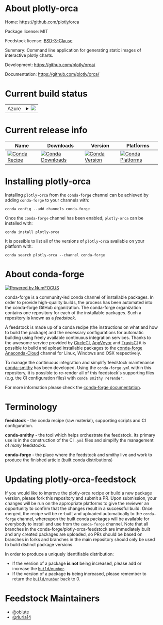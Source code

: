 About plotly-orca
=================

Home: https://github.com/plotly/orca

Package license: MIT

Feedstock license: [BSD-3-Clause](https://github.com/conda-forge/plotly-orca-feedstock/blob/master/LICENSE.txt)

Summary: Command line application for generating static images of interactive plotly charts.

Development: https://github.com/plotly/orca/

Documentation: https://github.com/plotly/orca/

Current build status
====================


<table>
    
  <tr>
    <td>Azure</td>
    <td>
      <details>
        <summary>
          <a href="https://dev.azure.com/conda-forge/feedstock-builds/_build/latest?definitionId=9488&branchName=master">
            <img src="https://dev.azure.com/conda-forge/feedstock-builds/_apis/build/status/plotly-orca-feedstock?branchName=master">
          </a>
        </summary>
        <table>
          <thead><tr><th>Variant</th><th>Status</th></tr></thead>
          <tbody><tr>
              <td>osx_64_nodejs12</td>
              <td>
                <a href="https://dev.azure.com/conda-forge/feedstock-builds/_build/latest?definitionId=9488&branchName=master">
                  <img src="https://dev.azure.com/conda-forge/feedstock-builds/_apis/build/status/plotly-orca-feedstock?branchName=master&jobName=osx&configuration=osx_64_nodejs12" alt="variant">
                </a>
              </td>
            </tr><tr>
              <td>osx_64_nodejs14</td>
              <td>
                <a href="https://dev.azure.com/conda-forge/feedstock-builds/_build/latest?definitionId=9488&branchName=master">
                  <img src="https://dev.azure.com/conda-forge/feedstock-builds/_apis/build/status/plotly-orca-feedstock?branchName=master&jobName=osx&configuration=osx_64_nodejs14" alt="variant">
                </a>
              </td>
            </tr><tr>
              <td>osx_64_nodejs15</td>
              <td>
                <a href="https://dev.azure.com/conda-forge/feedstock-builds/_build/latest?definitionId=9488&branchName=master">
                  <img src="https://dev.azure.com/conda-forge/feedstock-builds/_apis/build/status/plotly-orca-feedstock?branchName=master&jobName=osx&configuration=osx_64_nodejs15" alt="variant">
                </a>
              </td>
            </tr><tr>
              <td>win_64_nodejs12</td>
              <td>
                <a href="https://dev.azure.com/conda-forge/feedstock-builds/_build/latest?definitionId=9488&branchName=master">
                  <img src="https://dev.azure.com/conda-forge/feedstock-builds/_apis/build/status/plotly-orca-feedstock?branchName=master&jobName=win&configuration=win_64_nodejs12" alt="variant">
                </a>
              </td>
            </tr><tr>
              <td>win_64_nodejs14</td>
              <td>
                <a href="https://dev.azure.com/conda-forge/feedstock-builds/_build/latest?definitionId=9488&branchName=master">
                  <img src="https://dev.azure.com/conda-forge/feedstock-builds/_apis/build/status/plotly-orca-feedstock?branchName=master&jobName=win&configuration=win_64_nodejs14" alt="variant">
                </a>
              </td>
            </tr><tr>
              <td>win_64_nodejs15</td>
              <td>
                <a href="https://dev.azure.com/conda-forge/feedstock-builds/_build/latest?definitionId=9488&branchName=master">
                  <img src="https://dev.azure.com/conda-forge/feedstock-builds/_apis/build/status/plotly-orca-feedstock?branchName=master&jobName=win&configuration=win_64_nodejs15" alt="variant">
                </a>
              </td>
            </tr>
          </tbody>
        </table>
      </details>
    </td>
  </tr>
</table>

Current release info
====================

| Name | Downloads | Version | Platforms |
| --- | --- | --- | --- |
| [![Conda Recipe](https://img.shields.io/badge/recipe-plotly--orca-green.svg)](https://anaconda.org/conda-forge/plotly-orca) | [![Conda Downloads](https://img.shields.io/conda/dn/conda-forge/plotly-orca.svg)](https://anaconda.org/conda-forge/plotly-orca) | [![Conda Version](https://img.shields.io/conda/vn/conda-forge/plotly-orca.svg)](https://anaconda.org/conda-forge/plotly-orca) | [![Conda Platforms](https://img.shields.io/conda/pn/conda-forge/plotly-orca.svg)](https://anaconda.org/conda-forge/plotly-orca) |

Installing plotly-orca
======================

Installing `plotly-orca` from the `conda-forge` channel can be achieved by adding `conda-forge` to your channels with:

```
conda config --add channels conda-forge
```

Once the `conda-forge` channel has been enabled, `plotly-orca` can be installed with:

```
conda install plotly-orca
```

It is possible to list all of the versions of `plotly-orca` available on your platform with:

```
conda search plotly-orca --channel conda-forge
```


About conda-forge
=================

[![Powered by NumFOCUS](https://img.shields.io/badge/powered%20by-NumFOCUS-orange.svg?style=flat&colorA=E1523D&colorB=007D8A)](http://numfocus.org)

conda-forge is a community-led conda channel of installable packages.
In order to provide high-quality builds, the process has been automated into the
conda-forge GitHub organization. The conda-forge organization contains one repository
for each of the installable packages. Such a repository is known as a *feedstock*.

A feedstock is made up of a conda recipe (the instructions on what and how to build
the package) and the necessary configurations for automatic building using freely
available continuous integration services. Thanks to the awesome service provided by
[CircleCI](https://circleci.com/), [AppVeyor](https://www.appveyor.com/)
and [TravisCI](https://travis-ci.com/) it is possible to build and upload installable
packages to the [conda-forge](https://anaconda.org/conda-forge)
[Anaconda-Cloud](https://anaconda.org/) channel for Linux, Windows and OSX respectively.

To manage the continuous integration and simplify feedstock maintenance
[conda-smithy](https://github.com/conda-forge/conda-smithy) has been developed.
Using the ``conda-forge.yml`` within this repository, it is possible to re-render all of
this feedstock's supporting files (e.g. the CI configuration files) with ``conda smithy rerender``.

For more information please check the [conda-forge documentation](https://conda-forge.org/docs/).

Terminology
===========

**feedstock** - the conda recipe (raw material), supporting scripts and CI configuration.

**conda-smithy** - the tool which helps orchestrate the feedstock.
                   Its primary use is in the construction of the CI ``.yml`` files
                   and simplify the management of *many* feedstocks.

**conda-forge** - the place where the feedstock and smithy live and work to
                  produce the finished article (built conda distributions)


Updating plotly-orca-feedstock
==============================

If you would like to improve the plotly-orca recipe or build a new
package version, please fork this repository and submit a PR. Upon submission,
your changes will be run on the appropriate platforms to give the reviewer an
opportunity to confirm that the changes result in a successful build. Once
merged, the recipe will be re-built and uploaded automatically to the
`conda-forge` channel, whereupon the built conda packages will be available for
everybody to install and use from the `conda-forge` channel.
Note that all branches in the conda-forge/plotly-orca-feedstock are
immediately built and any created packages are uploaded, so PRs should be based
on branches in forks and branches in the main repository should only be used to
build distinct package versions.

In order to produce a uniquely identifiable distribution:
 * If the version of a package **is not** being increased, please add or increase
   the [``build/number``](https://docs.conda.io/projects/conda-build/en/latest/resources/define-metadata.html#build-number-and-string).
 * If the version of a package **is** being increased, please remember to return
   the [``build/number``](https://docs.conda.io/projects/conda-build/en/latest/resources/define-metadata.html#build-number-and-string)
   back to 0.

Feedstock Maintainers
=====================

* [@oblute](https://github.com/oblute/)
* [@rluria14](https://github.com/rluria14/)

